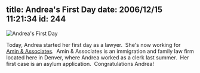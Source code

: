 title: Andrea's First Day
date: 2006/12/15 11:21:34
id: 244
---
![Andrea's First Day](/journal_images/lawyer.jpg)

Today, Andrea started her first day as a lawyer.  She's now working for [Amin & Associates](http://www.lawyers.com/aminlaw/).  Amin & Associates is an immigration and family law firm located here in Denver, where Andrea worked as a clerk last summer.  Her first case is an asylum application.  Congratulations Andrea!